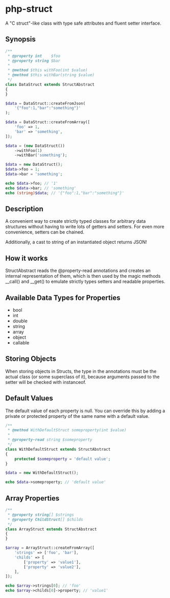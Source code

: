 # php-struct
A "C struct"-like class with type safe attributes and fluent setter interface.

## Synopsis

~~~~php
/**
 * @property int    $foo
 * @property string $bar
 *
 * @method $this withFoo(int $value)
 * @method $this withBar(string $value)
 */
class DataStruct extends StructAbstract
{
}

$data = DataStruct::createFromJson(
    '{"foo":1,"bar":"something"}'
);

$data = DataStruct::createFromArray([
    'foo' => 1,
    'bar' => 'something',
]);

$data = (new DataStruct())
    ->withFoo(1)
    ->withBar('something');

$data = new DataStruct();
$data->foo = 1;
$data->bar = 'something';

echo $data->foo; // '1'
echo $data->bar; // 'something'
echo (string)$data; // '{"foo":1,"bar":"something"}'
~~~~

## Description

A convenient way to create strictly typed classes for arbitrary data structures without having to write lots of getters and setters.
For even more convenience, setters can be chained.

Additionally, a cast to string of an instantiated object returns JSON!

## How it works

StructAbstract reads the @property-read annotations and creates an internal representation of them, which is then used by the magic methods __call() and __get() to emulate strictly types setters and readable properties.

## Available Data Types for Properties

- bool
- int
- double
- string
- array
- object
- callable

## Storing Objects

When storing objects in Structs, the type in the annotations must be the actual class (or some superclass of it), because arguments passed to the setter will be checked with instanceof.

## Default Values
The default value of each property is null. You can override this by adding a private or protected property of the same name with a default value.

~~~~php
/**
 * @method WithDefaultStruct someproperty(int $value)
 *
 * @property-read string $someproperty
 */
class WithDefaultStruct extends StructAbstract
{
    protected $someproperty = 'default value';
}

$data = new WithDefaultStruct();

echo $data->someproperty; // 'default value'
~~~~

## Array Properties

~~~~php
/**
 * @property string[] $strings
 * @property ChildStruct[] $childs
 */
class ArrayStruct extends StructAbstract
{
}

$array = ArrayStruct::createFromArray([
    'strings' => ['foo', 'bar'],
    'childs' => [
        ['property' => 'value1'],
        ['property' => 'value2'],
    ],
]);

echo $array->strings[0]; // 'foo'
echo $array->childs[0]->property; // 'value1'
~~~~
